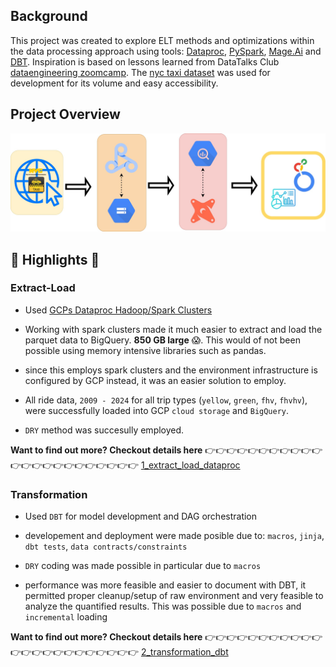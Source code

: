 ## Background

This project was created to explore ELT methods and optimizations within the data processing approach using tools: [Dataproc](https://cloud.google.com/dataproc?hl=en), [PySpark](https://spark.apache.org/docs/latest/api/python/index.html), [Mage.Ai](https://www.mage.ai/) and [DBT](https://www.getdbt.com/). Inspiration is based on lessons learned from DataTalks Club [dataengineering zoomcamp](https://github.com/DataTalksClub/data-engineering-zoomcamp). The [nyc taxi dataset](https://www.nyc.gov/site/tlc/about/tlc-trip-record-data.page) was used for development for its volume and easy accessibility. 

## Project Overview 

![pipeline diagram](images/project/pipeline_diagram.jpg)

## 🚀 Highlights 🚀

### Extract-Load

- Used [GCPs Dataproc Hadoop/Spark Clusters](https://cloud.google.com/dataproc?hl=en)

- Working with spark clusters made it much easier to extract and load the parquet data to BigQuery. **850 GB large** 😱. This would of not been possible using memory intensive libraries such as pandas.

- since this employs spark clusters and the environment infrastructure is configured by GCP instead, it was an easier solution to employ.

- All ride data, `2009 - 2024` for all trip types (`yellow`, `green`, `fhv`, `fhvhv`), were successfully loaded into GCP `cloud storage` and `BigQuery`. 

- `DRY` method was succesully employed.

**Want to find out more? Checkout details here** 👉👉👉👉👉👉👉👉👉👉👉👉👉👉👉👉👉👉👉👉👉👉👉 [1_extract_load_dataproc](1_extract_load_dataproc)

### Transformation

- Used `DBT` for model development and DAG orchestration 

- developement and deployment were made posible due to: `macros`, `jinja`, `dbt tests`, `data contracts/constraints`

- `DRY` coding was made possible in particular due to `macros`

- performance was more feasible and easier to document with DBT, it permitted proper cleanup/setup of raw environment and very feasible to analyze the quantified results. This was possible due to `macros` and `incremental` loading

**Want to find out more? Checkout details here** 👉👉👉👉👉👉👉👉👉👉👉👉👉👉👉👉👉👉👉👉👉👉👉 [2_transformation_dbt](2_transformation_dbt)